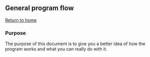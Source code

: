 ## General program flow

[Return to home](https://github.com/RahulR100/AeroNU-sim-analysis)

### Purpose

The purpose of this document is to give you a better idea of how the program works and what you can really do with it.